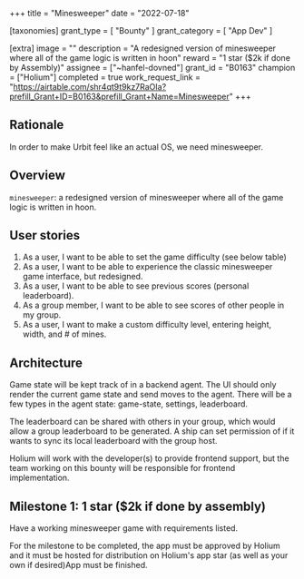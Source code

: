 +++
title = "Minesweeper"
date = "2022-07-18"

[taxonomies]
grant_type = [ "Bounty" ]
grant_category = [ "App Dev" ]

[extra]
image = ""
description = "A redesigned version of minesweeper where all of the game logic is written in hoon"
reward = "1 star ($2k if done by Assembly)"
assignee = ["~hanfel-dovned"]
grant_id = "B0163"
champion = ["Holium"]
completed = true
work_request_link = "https://airtable.com/shr4qt9t9kz7RaOIa?prefill_Grant+ID=B0163&prefill_Grant+Name=Minesweeper"
+++

## Rationale

In order to make Urbit feel like an actual OS, we need minesweeper.

## Overview

`minesweeper`: a redesigned version of minesweeper where all of the game logic is written in hoon.

## User stories

1. As a user, I want to be able to set the game difficulty (see below table)
2. As a user, I want to be able to experience the classic minesweeper game interface, but redesigned.
3. As a user, I want to be able to see previous scores (personal leaderboard).
4. As a group member, I want to be able to see scores of other people in my group.
5. As a user, I want to make a custom difficulty level, entering height, width, and # of mines.

## Architecture

Game state will be kept track of in a backend agent. The UI should only render the current game state and send moves to the agent. There will be a few types in the agent state: game-state, settings, leaderboard.

The leaderboard can be shared with others in your group, which would allow a group leaderboard to be generated. A ship can set permission of if it wants to sync its local leaderboard with the group host.

Holium will work with the developer(s) to provide frontend support, but the team working on this bounty will be responsible for frontend implementation.

## Milestone 1: 1 star ($2k if done by assembly)

Have a working minesweeper game with requirements listed.

For the milestone to be completed, the app must be approved by Holium and it must be hosted for distribution on Holium's app star (as well as your own if desired)App must be finished.
